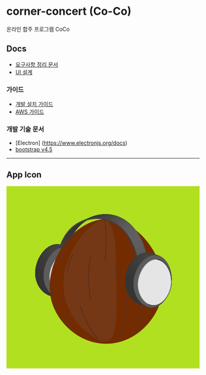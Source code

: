 # corner-concert (Co-Co)
온라인 합주 프로그램 CoCo 
## Docs
* [요구사항 정리 문서](https://docs.google.com/document/d/1bS9YL_KBj9RWH5BVuHX5cTylBy6i9H6TM4EfrVcpG80/edit)
* [UI 설계](res/ui-design/README.md)
### 가이드
* [개발 설치 가이드](install_guide.md)  
* [AWS 가이드](aws_guide.md)
### 개발 기술 문서
* [Electron] (https://www.electronjs.org/docs)
* [bootstrap v4.5](https://getbootstrap.com/docs/4.5/getting-started/introduction/)
***
## App Icon
![CoCo_icon](res/icon.png)  
